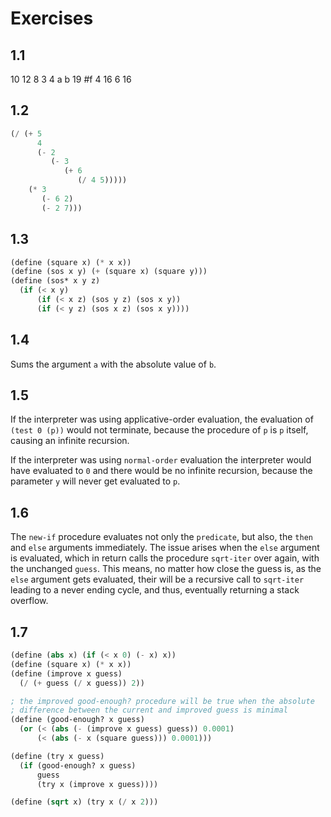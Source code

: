 # Exercises

## 1.1
10
12
8
3
4
a
b
19
#f
4
16
6
16

## 1.2
```scheme
(/ (+ 5
      4
      (- 2
         (- 3
            (+ 6
               (/ 4 5)))))
    (* 3
       (- 6 2)
       (- 2 7)))
```

## 1.3
```scheme
(define (square x) (* x x))
(define (sos x y) (+ (square x) (square y)))
(define (sos* x y z) 
  (if (< x y)
      (if (< x z) (sos y z) (sos x y))
      (if (< y z) (sos x z) (sos x y))))
```

## 1.4
Sums the argument `a` with the absolute value of `b`.

## 1.5
If the interpreter was using applicative-order evaluation, the evaluation of `(test 0 (p))` would not terminate, because the procedure of `p` is `p` itself, causing an infinite recursion.

If the interpreter was using `normal-order` evaluation the interpreter would have evaluated to `0` and there would be no infinite recursion, because the parameter `y` will never get evaluated to `p`.

## 1.6
The `new-if` procedure evaluates not only the `predicate`, but also, the `then` and `else` arguments immediately. The issue arises when the `else` argument is evaluated, which in return calls the procedure `sqrt-iter` over again, with the unchanged `guess`. This means, no matter how close the guess is, as the `else` argument gets evaluated, their will be a recursive call to `sqrt-iter` leading to a never ending cycle, and thus, eventually  returning a stack overflow.

## 1.7
```scheme
(define (abs x) (if (< x 0) (- x) x))
(define (square x) (* x x))
(define (improve x guess)
  (/ (+ guess (/ x guess)) 2))

; the improved good-enough? procedure will be true when the absolute
; difference between the current and improved guess is minimal
(define (good-enough? x guess)
  (or (< (abs (- (improve x guess) guess)) 0.0001)
      (< (abs (- x (square guess))) 0.0001)))

(define (try x guess)
  (if (good-enough? x guess)
      guess
      (try x (improve x guess))))

(define (sqrt x) (try x (/ x 2)))
```
